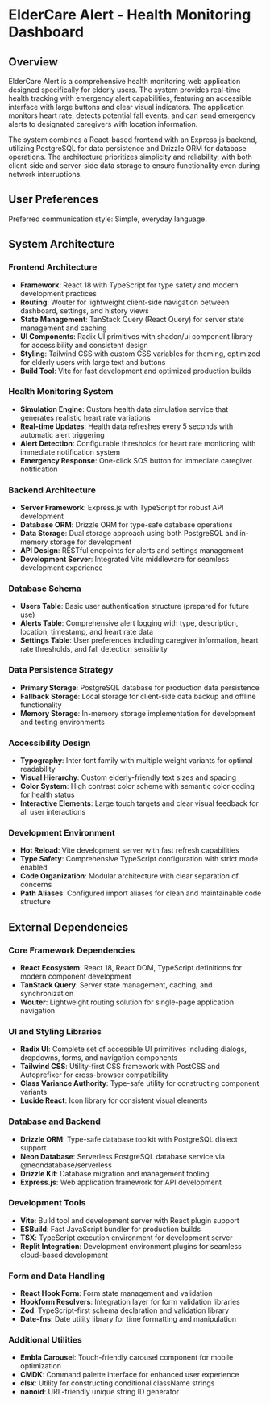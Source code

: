 # ElderCare Alert - Health Monitoring Dashboard

## Overview

ElderCare Alert is a comprehensive health monitoring web application designed specifically for elderly users. The system provides real-time health tracking with emergency alert capabilities, featuring an accessible interface with large buttons and clear visual indicators. The application monitors heart rate, detects potential fall events, and can send emergency alerts to designated caregivers with location information.

The system combines a React-based frontend with an Express.js backend, utilizing PostgreSQL for data persistence and Drizzle ORM for database operations. The architecture prioritizes simplicity and reliability, with both client-side and server-side data storage to ensure functionality even during network interruptions.

## User Preferences

Preferred communication style: Simple, everyday language.

## System Architecture

### Frontend Architecture
- **Framework**: React 18 with TypeScript for type safety and modern development practices
- **Routing**: Wouter for lightweight client-side navigation between dashboard, settings, and history views
- **State Management**: TanStack Query (React Query) for server state management and caching
- **UI Components**: Radix UI primitives with shadcn/ui component library for accessibility and consistent design
- **Styling**: Tailwind CSS with custom CSS variables for theming, optimized for elderly users with large text and buttons
- **Build Tool**: Vite for fast development and optimized production builds

### Health Monitoring System
- **Simulation Engine**: Custom health data simulation service that generates realistic heart rate variations
- **Real-time Updates**: Health data refreshes every 5 seconds with automatic alert triggering
- **Alert Detection**: Configurable thresholds for heart rate monitoring with immediate notification system
- **Emergency Response**: One-click SOS button for immediate caregiver notification

### Backend Architecture
- **Server Framework**: Express.js with TypeScript for robust API development
- **Database ORM**: Drizzle ORM for type-safe database operations
- **Data Storage**: Dual storage approach using both PostgreSQL and in-memory storage for development
- **API Design**: RESTful endpoints for alerts and settings management
- **Development Server**: Integrated Vite middleware for seamless development experience

### Database Schema
- **Users Table**: Basic user authentication structure (prepared for future use)
- **Alerts Table**: Comprehensive alert logging with type, description, location, timestamp, and heart rate data
- **Settings Table**: User preferences including caregiver information, heart rate thresholds, and fall detection sensitivity

### Data Persistence Strategy
- **Primary Storage**: PostgreSQL database for production data persistence
- **Fallback Storage**: Local storage for client-side data backup and offline functionality
- **Memory Storage**: In-memory storage implementation for development and testing environments

### Accessibility Design
- **Typography**: Inter font family with multiple weight variants for optimal readability
- **Visual Hierarchy**: Custom elderly-friendly text sizes and spacing
- **Color System**: High contrast color scheme with semantic color coding for health status
- **Interactive Elements**: Large touch targets and clear visual feedback for all user interactions

### Development Environment
- **Hot Reload**: Vite development server with fast refresh capabilities
- **Type Safety**: Comprehensive TypeScript configuration with strict mode enabled
- **Code Organization**: Modular architecture with clear separation of concerns
- **Path Aliases**: Configured import aliases for clean and maintainable code structure

## External Dependencies

### Core Framework Dependencies
- **React Ecosystem**: React 18, React DOM, TypeScript definitions for modern component development
- **TanStack Query**: Server state management, caching, and synchronization
- **Wouter**: Lightweight routing solution for single-page application navigation

### UI and Styling Libraries
- **Radix UI**: Complete set of accessible UI primitives including dialogs, dropdowns, forms, and navigation components
- **Tailwind CSS**: Utility-first CSS framework with PostCSS and Autoprefixer for cross-browser compatibility
- **Class Variance Authority**: Type-safe utility for constructing component variants
- **Lucide React**: Icon library for consistent visual elements

### Database and Backend
- **Drizzle ORM**: Type-safe database toolkit with PostgreSQL dialect support
- **Neon Database**: Serverless PostgreSQL database service via @neondatabase/serverless
- **Drizzle Kit**: Database migration and management tooling
- **Express.js**: Web application framework for API development

### Development Tools
- **Vite**: Build tool and development server with React plugin support
- **ESBuild**: Fast JavaScript bundler for production builds
- **TSX**: TypeScript execution environment for development server
- **Replit Integration**: Development environment plugins for seamless cloud-based development

### Form and Data Handling
- **React Hook Form**: Form state management and validation
- **Hookform Resolvers**: Integration layer for form validation libraries
- **Zod**: TypeScript-first schema declaration and validation library
- **Date-fns**: Date utility library for time formatting and manipulation

### Additional Utilities
- **Embla Carousel**: Touch-friendly carousel component for mobile optimization
- **CMDK**: Command palette interface for enhanced user experience
- **clsx**: Utility for constructing conditional className strings
- **nanoid**: URL-friendly unique string ID generator
